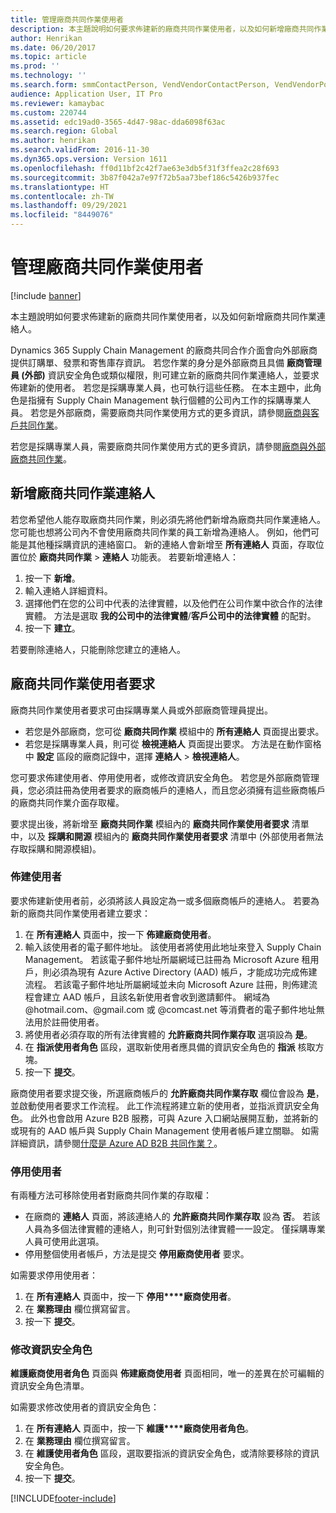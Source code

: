 ```yaml
---
title: 管理廠商共同作業使用者
description: 本主題說明如何要求佈建新的廠商共同作業使用者，以及如何新增廠商共同作業連絡人。
author: Henrikan
ms.date: 06/20/2017
ms.topic: article
ms.prod: ''
ms.technology: ''
ms.search.form: smmContactPerson, VendVendorContactPerson, VendVendorPortalUser
audience: Application User, IT Pro
ms.reviewer: kamaybac
ms.custom: 220744
ms.assetid: edc19ad0-3565-4d47-98ac-dda6098f63ac
ms.search.region: Global
ms.author: henrikan
ms.search.validFrom: 2016-11-30
ms.dyn365.ops.version: Version 1611
ms.openlocfilehash: ff0d11bf2c42f7ae63e3db5f31f3ffea2c28f693
ms.sourcegitcommit: 3b87f042a7e97f72b5aa73bef186c5426b937fec
ms.translationtype: HT
ms.contentlocale: zh-TW
ms.lasthandoff: 09/29/2021
ms.locfileid: "8449076"
---
```

# <a name="manage-vendor-collaboration-users"></a>管理廠商共同作業使用者

[!include [banner](../includes/banner.md)]

本主題說明如何要求佈建新的廠商共同作業使用者，以及如何新增廠商共同作業連絡人。 

Dynamics 365 Supply Chain Management 的廠商共同合作介面會向外部廠商提供訂購單、發票和寄售庫存資訊。 若您作業的身分是外部廠商且具備 **廠商管理員 (外部)** 資訊安全角色或類似權限，則可建立新的廠商共同作業連絡人，並要求佈建新的使用者。 若您是採購專業人員，也可執行這些任務。 在本主題中，此角色是指擁有 Supply Chain Management 執行個體的公司內工作的採購專業人員。 若您是外部廠商，需要廠商共同作業使用方式的更多資訊，請參閱[廠商與客戶共同作業](vendor-collaboration-work-customers-dynamics-365-operations.md)。  

若您是採購專業人員，需要廠商共同作業使用方式的更多資訊，請參閱[廠商與外部廠商共同作業](vendor-collaboration-work-external-vendors.md)。

## <a name="add-new-vendor-collaboration-contacts"></a>新增廠商共同作業連絡人
若您希望他人能存取廠商共同作業，則必須先將他們新增為廠商共同作業連絡人。 您可能也想將公司內不會使用廠商共同作業的員工新增為連絡人。 例如，他們可能是其他種採購資訊的連絡窗口。 新的連絡人會新增至 **所有連絡人** 頁面，存取位置位於 **廠商共同作業** &gt; **連絡人** 功能表。 若要新增連絡人：

1.  按一下 **新增**。
2.  輸入連絡人詳細資料。
3.  選擇他們在您的公司中代表的法律實體，以及他們在公司作業中欲合作的法律實體。 方法是選取 **我的公司中的法律實體**/**客戶公司中的法律實體** 的配對。
4.  按一下 **建立**。

若要刪除連絡人，只能刪除您建立的連絡人。

## <a name="vendor-collaboration-user-requests"></a>廠商共同作業使用者要求
廠商共同作業使用者要求可由採購專業人員或外部廠商管理員提出。

-   若您是外部廠商，您可從 **廠商共同作業** 模組中的 **所有連絡人** 頁面提出要求。
-   若您是採購專業人員，則可從 **檢視連絡人** 頁面提出要求。 方法是在動作窗格中 **設定** 區段的廠商記錄中，選擇 **連絡人** &gt; **檢視連絡人**。

您可要求佈建使用者、停用使用者，或修改資訊安全角色。 若您是外部廠商管理員，您必須註冊為使用者要求的廠商帳戶的連絡人，而且您必須擁有這些廠商帳戶的廠商共同作業介面存取權。  

要求提出後，將新增至 **廠商共同作業** 模組內的 **廠商共同作業使用者要求** 清單中，以及 **採購和開源** 模組內的 **廠商共同作業使用者要求** 清單中 (外部使用者無法存取採購和開源模組)。

### <a name="provision-a-user"></a>佈建使用者

要求佈建新使用者前，必須將該人員設定為一或多個廠商帳戶的連絡人。 若要為新的廠商共同作業使用者建立要求：

1. 在 **所有連絡人** 頁面中，按一下 **佈建廠商使用者**。
2. 輸入該使用者的電子郵件地址。 該使用者將使用此地址來登入 Supply Chain Management。 若該電子郵件地址所屬網域已註冊為 Microsoft Azure 租用戶，則必須為現有 Azure Active Directory (AAD) 帳戶，才能成功完成佈建流程。 若該電子郵件地址所屬網域並未向 Microsoft Azure 註冊，則佈建流程會建立 AAD 帳戶，且該名新使用者會收到邀請郵件。 網域為 @hotmail.com、@gmail.com 或 @comcast.net 等消費者的電子郵件地址無法用於註冊使用者。
3. 將使用者必須存取的所有法律實體的 **允許廠商共同作業存取** 選項設為 **是**。
4. 在 **指派使用者角色** 區段，選取新使用者應具備的資訊安全角色的 **指派** 核取方塊。
5. 按一下 **提交**。

廠商使用者要求提交後，所選廠商帳戶的 **允許廠商共同作業存取** 欄位會設為 **是**，並啟動使用者要求工作流程。 此工作流程將建立新的使用者，並指派資訊安全角色。 此外也會啟用 Azure B2B 服務，可與 Azure 入口網站展開互動，並將新的或現有的 AAD 帳戶與 Supply Chain Management 使用者帳戶建立關聯。 如需詳細資訊，請參閱[什麼是 Azure AD B2B 共同作業？](/azure/active-directory/active-directory-b2b-what-is-azure-ad-b2b)。

### <a name="inactivate-a-user"></a>停用使用者

有兩種方法可移除使用者對廠商共同作業的存取權：

-   在廠商的 **連絡人** 頁面，將該連絡人的 **允許廠商共同作業存取** 設為 **否**。 若該人員為多個法律實體的連絡人，則可針對個別法律實體一一設定。 僅採購專業人員可使用此選項。
-   停用整個使用者帳戶，方法是提交 **停用廠商使用者** 要求。

如需要求停用使用者：

1.  在 **所有連絡人** 頁面中，按一下 **停用****廠商使用者**。
2.  在 **業務理由** 欄位撰寫留言。
3.  按一下 **提交**。

### <a name="modify-security-roles"></a>修改資訊安全角色

**維護廠商使用者角色** 頁面與 **佈建廠商使用者** 頁面相同，唯一的差異在於可編輯的資訊安全角色清單。  

如需要求修改使用者的資訊安全角色：

1.  在 **所有連絡人** 頁面中，按一下 **維護****廠商使用者角色**。
2.  在 **業務理由** 欄位撰寫留言。
3.  在 **維護使用者角色** 區段，選取要指派的資訊安全角色，或清除要移除的資訊安全角色。
4.  按一下 **提交**。






[!INCLUDE[footer-include](../../includes/footer-banner.md)]